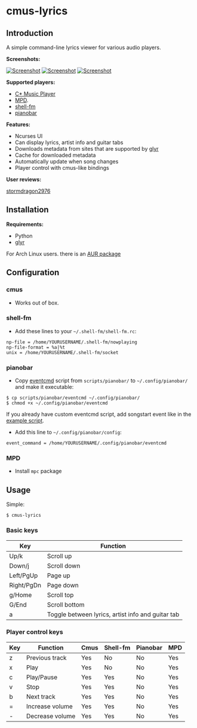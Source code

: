 cmus-lyrics
===========

Introduction
------------

A simple command-line lyrics viewer for various audio players.

**Screenshots:**

[![Screenshot](http://ompldr.org/tZWZvdQ "screenshot")](http://ompldr.org/vZWZvdQ)
[![Screenshot](http://ompldr.org/tZWZvcg "screenshot")](http://ompldr.org/vZWZvcg)
[![Screenshot](http://ompldr.org/tZWZvdg "screenshot")](http://ompldr.org/vZWZvdg)

**Supported players:**

- [C\* Music Player](http://cmus.sourceforge.net/)
- [MPD](http://mpd.wikia.com/wiki/Music_Player_Daemon_Wiki).
- [shell-fm](http://nex.scrapping.cc/shell-fm/)
- [pianobar](http://6xq.net/projects/pianobar/)

**Features:**

- Ncurses UI
- Can display lyrics, artist info and guitar tabs
- Downloads metadata from sites that are supported by [glyr](https://github.com/sahib/glyr)
- Cache for downloaded metadata
- Automatically update when song changes
- Player control with cmus-like bindings

**User reviews:**

[stormdragon2976](http://stormdragon.us/?p=251)

Installation
------------

**Requirements:**

- Python
- [glyr](https://github.com/sahib/glyr)

For Arch Linux users. there is an [AUR package](https://aur.archlinux.org/packages.php?ID=57528)

Configuration
-------------

### cmus

- Works out of box.

### shell-fm

- Add these lines to your `~/.shell-fm/shell-fm.rc`:

```
np-file = /home/YOURUSERNAME/.shell-fm/nowplaying
np-file-format = %a|%t
unix = /home/YOURUSERNAME/.shell-fm/socket
```

### pianobar

- Copy [eventcmd](https://raw.github.com/ok100/cmus-lyrics/master/scripts/pianobar/eventcmd) script from `scripts/pianobar/` to `~/.config/pianobar/` and make it executable:

```
$ cp scripts/pianobar/eventcmd ~/.config/pianobar/
$ chmod +x ~/.config/pianobar/eventcmd
```

If you already have custom eventcmd script, add songstart event like in the [example script](https://raw.github.com/ok100/cmus-lyrics/master/scripts/pianobar/eventcmd).

- Add this line to `~/.config/pianobar/config`:

```
event_command = /home/YOURUSERNAME/.config/pianobar/eventcmd
```

### MPD

- Install `mpc` package

Usage
-----
Simple:

	$ cmus-lyrics

### Basic keys

Key        | Function                             
-----------|--------------------------------------------------
Up/k       | Scroll up                            
Down/j     | Scroll down                          
Left/PgUp  | Page up                              
Right/PgDn | Page down                            
g/Home     | Scroll top                           
G/End      | Scroll bottom                        
a          | Toggle between lyrics, artist info and guitar tab

### Player control keys

Key        | Function                             | Cmus | Shell-fm | Pianobar | MPD
-----------|--------------------------------------|------|----------|----------|-----
z          | Previous track                       | Yes  | No       | No       | Yes
x          | Play                                 | Yes  | No       | No       | Yes
c          | Play/Pause                           | Yes  | Yes      | No       | Yes
v          | Stop                                 | Yes  | Yes      | No       | Yes
b          | Next track                           | Yes  | Yes      | No       | Yes
=          | Increase volume                      | Yes  | Yes      | No       | Yes
-          | Decrease volume                      | Yes  | Yes      | No       | Yes
